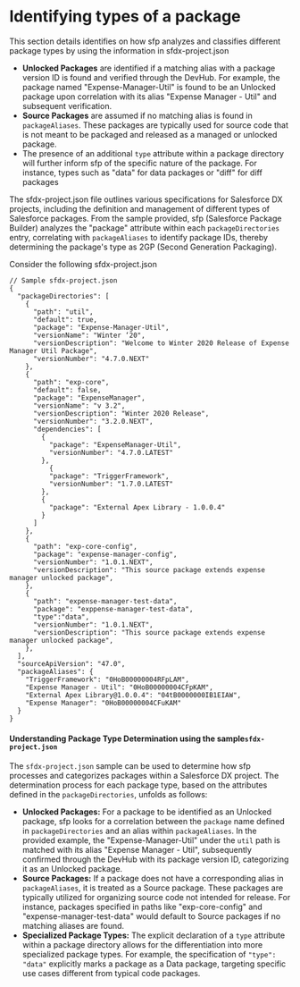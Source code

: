 # Identifying types of a package

This section details identifies on how sfp analyzes and classifies different package types by using the information in sfdx-project.json

* **Unlocked Packages** are identified if a matching alias with a package version ID is found and verified through the DevHub. For example, the package named "Expense-Manager-Util" is found to be an Unlocked package upon correlation with its alias "Expense Manager - Util" and subsequent verification.
* **Source Packages** are assumed if no matching alias is found in `packageAliases`. These packages are typically used for source code that is not meant to be packaged and released as a managed or unlocked package.
* The presence of an additional `type` attribute within a package directory will further inform sfp of the specific nature of the package. For instance, types such as "data" for data packages or "diff" for diff packages

The sfdx-project.json file outlines various specifications for Salesforce DX projects, including the definition and management of different types of Salesforce packages. From the sample provided, sfp (Salesforce Package Builder) analyzes the "package" attribute within each `packageDirectories` entry, correlating with `packageAliases` to identify package IDs, thereby determining the package's type as 2GP (Second Generation Packaging).

Consider the following sfdx-project.json&#x20;

```
// Sample sfdx-project.json
{
  "packageDirectories": [
    {
      "path": "util",
      "default": true,
      "package": "Expense-Manager-Util",
      "versionName": "Winter ‘20",
      "versionDescription": "Welcome to Winter 2020 Release of Expense Manager Util Package",
      "versionNumber": "4.7.0.NEXT"
    },
    {
      "path": "exp-core",
      "default": false,
      "package": "ExpenseManager",
      "versionName": "v 3.2",
      "versionDescription": "Winter 2020 Release",
      "versionNumber": "3.2.0.NEXT",
      "dependencies": [
        {
          "package": "ExpenseManager-Util",
          "versionNumber": "4.7.0.LATEST"
        },
          {
          "package": "TriggerFramework",
          "versionNumber": "1.7.0.LATEST"
        },
        {
          "package": "External Apex Library - 1.0.0.4"
        }
      ]
    },
    {
      "path": "exp-core-config",
      "package": "expense-manager-config",
      "versionNumber": "1.0.1.NEXT",
      "versionDescription": "This source package extends expense manager unlocked package",
    },
    {
      "path": "expense-manager-test-data",
      "package": "exppense-manager-test-data",
      "type":"data",
      "versionNumber": "1.0.1.NEXT",
      "versionDescription": "This source package extends expense manager unlocked package",
    },
  ],
  "sourceApiVersion": "47.0",
  "packageAliases": {
    "TriggerFramework": "0HoB00000004RFpLAM",
    "Expense Manager - Util": "0HoB00000004CFpKAM",
    "External Apex Library@1.0.0.4": "04tB0000000IB1EIAW",
    "Expense Manager": "0HoB00000004CFuKAM"
  }
}
```

#### Understanding Package Type Determination using  the sample`sfdx-project.json`

The `sfdx-project.json` sample can be used to determine how  sfp processes and categorizes packages within a Salesforce DX project. The determination process for each package type, based on the attributes defined in the `packageDirectories`, unfolds as follows:

* **Unlocked Packages:** For a package to be identified as an Unlocked package, sfp looks for a correlation between the `package` name defined in `packageDirectories` and an alias within `packageAliases`. In the provided example, the "Expense-Manager-Util" under the `util` path is matched with its alias "Expense Manager - Util", subsequently confirmed through the DevHub with its package version ID, categorizing it as an Unlocked package.
* **Source Packages:** If a package does not have a corresponding alias in `packageAliases`, it is treated as a Source package. These packages are typically utilized for organizing source code not intended for release. For instance, packages specified in paths like "exp-core-config" and "expense-manager-test-data" would default to Source packages if no matching aliases are found.
* **Specialized Package Types:** The explicit declaration of a `type` attribute within a package directory allows for the differentiation into more specialized package types. For example, the specification of `"type": "data"` explicitly marks a package as a Data package, targeting specific use cases different from typical code packages.

